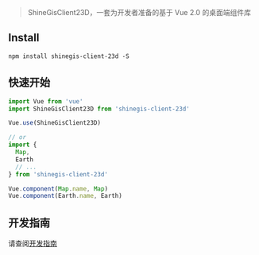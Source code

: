 > ShineGisClient23D，一套为开发者准备的基于 Vue 2.0 的桌面端组件库

## Install
```shell
npm install shinegis-client-23d -S
```

## 快速开始
``` javascript
import Vue from 'vue'
import ShineGisClient23D from 'shinegis-client-23d'

Vue.use(ShineGisClient23D)

// or
import {
  Map,
  Earth
  // ...
} from 'shinegis-client-23d'

Vue.component(Map.name, Map)
Vue.component(Earth.name, Earth)
```

## 开发指南

请查阅[开发指南](./CONTRIBUTING.zh-CN.md)
